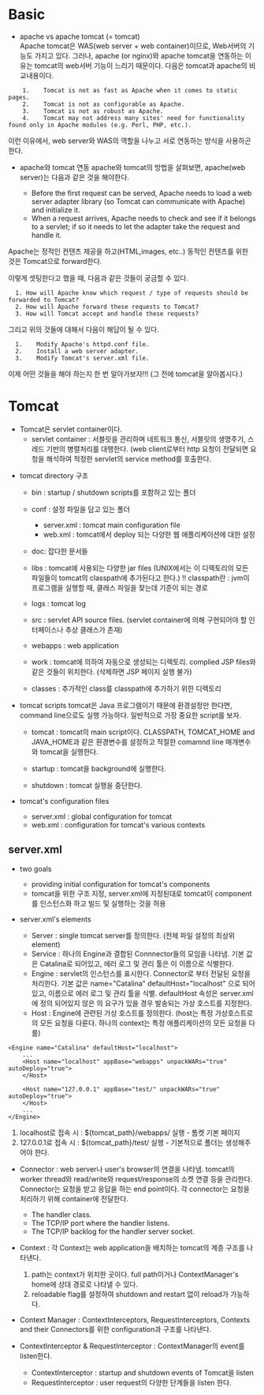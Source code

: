 # Basic
* apache vs apache tomcat (= tomcat) <br />
Apache tomcat은 WAS(web server + web container)이므로, Web서버의 기능도 가지고 있다. 그러나, apache (or nginx)와 apache tomcat을 연동하는 이유는 tomcat의 web서버 기능이 
느리기 때문이다.
다음은 tomcat과 apache의 비교내용이다. 

```
    1.    Tomcat is not as fast as Apache when it comes to static pages.
    2.    Tomcat is not as configurable as Apache.
    3.    Tomcat is not as robust as Apache.
    4.    Tomcat may not address many sites' need for functionality found only in Apache modules (e.g. Perl, PHP, etc.).
```

이런 이유에서, web server와 WAS의 역할을 나누고 서로 연동하는 방식을 사용하곤 한다.

* apache와 tomcat 연동
apache와 tomcat의 방법을 살펴보면, apache(web server)는 다음과 같은 것을 해야한다.

  * Before the first request can be served, Apache needs to load a web server adapter library (so Tomcat can communicate with Apache) and initialize it.
  * When a request arrives, Apache needs to check and see if it belongs to a servlet; if so it needs to let the adapter take the request and handle it.

Apache는 정적인 컨텐츠 제공을 하고(HTML,images, etc..) 동적인 컨텐츠를 위한 것은 Tomcat으로 forward한다.  

이렇게 셋팅한다고 했을 때, 다음과 같은 것들이 궁금할 수 있다.

```
  1. How will Apache know which request / type of requests should be forwarded to Tomcat?
  2. How will Apache forward these requests to Tomcat?
  3. How will Tomcat accept and handle these requests?
```  

그리고 위의 것들에 대해서 다음이 해답이 될 수 있다. 
```
  1.    Modify Apache's httpd.conf file.
  2.    Install a web server adapter.
  3.    Modify Tomcat's server.xml file.
```

이제 어떤 것들을 해야 하는지 한 번 알아가보자!!! (그 전에 tomcat을 알아봅시다.)

# Tomcat
- Tomcat은 servlet container이다.
  - servlet container : 서블릿을 관리하며 네트워크 통신, 서블릿의 생명주기, 스레드 기반의 병렬처리를 대행한다. (web client로부터 http 요청이 전달되면 요청을 해석하여 적정한 servlet의 service method를 호출한다.


* tomcat directory 구조
  * bin : startup / shutdown scripts를 포함하고 있는 폴더
  * conf : 설정 파일을 담고 있는 폴더
    * server.xml : tomcat main configuration file
    * web.xml : tomcat에서 deploy 되는 다양한 웹 애플리케이션에 대한 설정
  * doc: 잡다한 문서들
  * libs : tomcat에 사용되는 다양한 jar files (UNIX에서는 이 디렉토리의 모든 파일들이 tomcat의 classpath에 추가된다고 한다.)
    !! classpath란 : jvm이 프로그램을 실행할 때, 클래스 파일을 찾는데 기준이 되는 경로
  * logs : tomcat log
  * src : servlet API source files. (servlet container에 의해 구현되어야 할 인터페이스나 추상 클래스가 존재)
  * webapps : web application
  
  * work : tomcat에 의하여 자동으로 생성되는 디렉토리. complied JSP files와 같은 것들이 위치한다. (삭제하면 JSP 페이지 실행 불가)
  * classes : 추가적인 class를 classpath에 추가하기 위한 디렉토리
  
* tomcat scripts
tomcat은 Java 프로그램이기 때문에 환경설정만 한다면, command line으로도 실행 가능하다. 일반적으로 가장 중요한 script를 보자.
  * tomcat : tomcat의 main script이다. CLASSPATH, TOMCAT_HOME and JAVA_HOME과 같은 환경변수를 설정하고 적절한 comamnd line 매개변수와 tomcat을 실행한다.
  
  * startup : tomcat을 background에 실행한다.
  * shutdown : tomcat 실행을 중단한다.
  
* tomcat's configuration files
  * server.xml : global configuration for tomcat
  * web.xml : configuration for tomcat's various contexts


## server.xml
* two goals
  * providing initial configuration for tomcat's components
  * tomcat을 위한 구조 지정, server.xml에 지정된대로 tomcat이 component를 인스턴스화 하고 빌드 및 실행하는 것을 허용
  
* server.xml's elements
  * Server : single tomcat server를 정의한다. (전체 파일 설정의 최상위 element)
  * Service : 하나의 Engine과 결합된 Connnector들의 모임을 나타냄. 기본 값은 Catalina로 되어있고, 에러 로그 및 관리 툴은 이 이름으로 식별한다.
  * Engine : servlet의 인스턴스를 표시한다. Connector로 부터 전달된 요청을 처리한다. 기본 값은 name="Catalina" defaultHost="localhost" 으로 되어있고, 이름으로 에러 로그 및 관리 툴을 식별. defaultHost 속성은 server.xml에 정의 되어있지 않은 <Host>의 요구가 있을 경우 발송되는 가상 호스트를 지정한다.
  * Host : Engine에 관련된 가상 호스트를 정의한다. (host는 특정 가상호스트로의 모든 요청을 다룬다. 하나의 context는 특정 애플리케이션의 모든 요청을 다룸)

```
<Engine name="Catalina" defaultHost="localhost">
	...
	<Host name="localhost" appBase="webapps" unpackWARs="true" autoDeploy="true">
	</Host>
	
	<Host name="127.0.0.1" appBase="test/" unpackWARs="true" autoDeploy="true">
	</Host>
	...
</Engine>
```

1. localhost로 접속 시 : ${tomcat_path}/webapps/ 실행 -  톰켓 기본 페이지
2. 127.0.0.1로 접속 시 : ${tomcat_path}/test/ 실행 - 기본적으로 폴더는 생성해주어야 한다.

  * Connector : web server나 user's browser의 연결을 나타냄. tomcat의 worker thread와 read/write와 request/response의 소켓 연결 등을 관리한다. Connector는 요청을 받고 응답을 하는 end point이다. 각 connector는 요청을 처리하기 위해 container에 전달한다.
    * The handler class.
    * The TCP/IP port where the handler listens.
    * The TCP/IP backlog for the handler server socket.
    
  * Context : 각 Context는 web application을 배치하는 tomcat의 계층 구조를 나타낸다.
    1. path는 context가 위치한 곳이다. full path이거나 ContextManager's home에 상대 경로로 나타낼 수 있다.
    2. reloadable flag를 설정하여 shutdown and restart 없이 reload가 가능하다.
    
  * Context Manager : ContextInterceptors, RequestInterceptors, Contexts and their Connectors를 위한 configuration과 구조를 나타낸다. 
  * ContextInterceptor & RequestInterceptor : ContextManager의 event를 listen한다. 
    * ContextInterceptor : startup and shutdown events of Tomcat을 listen
    * RequestInterceptor : user request의 다양한 단계들을 listen 한다.





  

